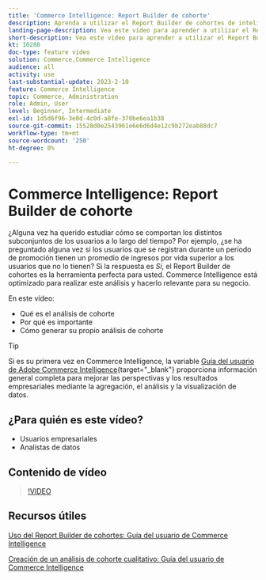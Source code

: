 ```yaml
---
title: 'Commerce Intelligence: Report Builder de cohorte'
description: Aprenda a utilizar el Report Builder de cohortes de inteligencia comercial para crear informes y análisis optimizados que sean relevantes para su negocio.
landing-page-description: Vea este vídeo para aprender a utilizar el Report Builder de cohortes de Commerce Intelligence para crear informes y análisis optimizados que sean relevantes para su negocio.
short-description: Vea este vídeo para aprender a utilizar el Report Builder de cohortes de Commerce Intelligence para crear informes y análisis optimizados que sean relevantes para su negocio.
kt: 10288
doc-type: feature video
solution: Commerce,Commerce Intelligence
audience: all
activity: use
last-substantial-update: 2023-2-10
feature: Commerce Intelligence
topic: Commerce, Administration
role: Admin, User
level: Beginner, Intermediate
exl-id: 1d5d6f96-3e0d-4c0d-a8fe-370be6ea1b38
source-git-commit: 15528d0e2543961e6e6d6d4e12c9b272eab88dc7
workflow-type: tm+mt
source-wordcount: '250'
ht-degree: 0%

---
```


# Commerce Intelligence: Report Builder de cohorte

¿Alguna vez ha querido estudiar cómo se comportan los distintos subconjuntos de los usuarios a lo largo del tiempo? Por ejemplo, ¿se ha preguntado alguna vez si los usuarios que se registran durante un periodo de promoción tienen un promedio de ingresos por vida superior a los usuarios que no lo tienen? Si la respuesta es _Sí_, el Report Builder de cohortes es la herramienta perfecta para usted. Commerce Intelligence está optimizado para realizar este análisis y hacerlo relevante para su negocio.

En este vídeo:

- Qué es el análisis de cohorte
- Por qué es importante
- Cómo generar su propio análisis de cohorte

>[!TIP]
>
>Si es su primera vez en Commerce Intelligence, la variable [Guía del usuario de Adobe Commerce Intelligence](https://experienceleague.adobe.com/docs/commerce-business-intelligence/mbi/guide-overview.html){target="_blank"} proporciona información general completa para mejorar las perspectivas y los resultados empresariales mediante la agregación, el análisis y la visualización de datos.

## ¿Para quién es este vídeo?

- Usuarios empresariales
- Analistas de datos

## Contenido de vídeo

>[!VIDEO](https://video.tv.adobe.com/v/342407?quality=12&learn=on)

## Recursos útiles

[Uso del Report Builder de cohortes: Guía del usuario de Commerce Intelligence](https://experienceleague.adobe.com/docs/commerce-business-intelligence/mbi/analyze/sql/cohort-rpt-bldr.html)

[Creación de un análisis de cohorte cualitativo: Guía del usuario de Commerce Intelligence](https://experienceleague.adobe.com/docs/commerce-business-intelligence/mbi/analyze/sql/create-qual-cohort-analysis.html)

